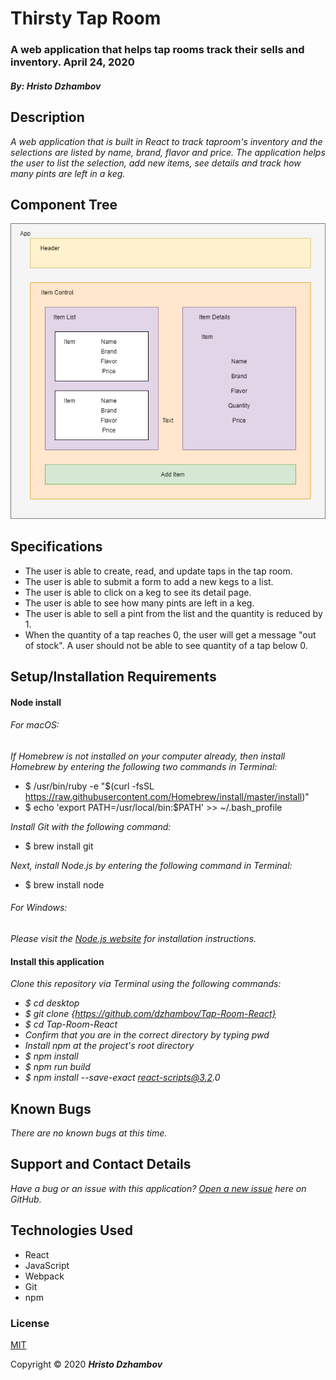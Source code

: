 # Thirsty Tap Room

### A web application that helps tap rooms track their sells and inventory. April 24, 2020
#### _By: Hristo Dzhambov_

## Description

_A web application that is built in React to track taproom's inventory and the selections are listed by name, brand, flavor and price. The application helps the user to list the selection, add new items, see details and track how many pints are left in a keg._

## Component Tree
![Component Tree Image](src/img/Tap-Room.png)

## Specifications
* The user is able to create, read, and update taps in the tap room.
* The user is able to submit a form to add a new kegs to a list.
* The user is able to click on a keg to see its detail page.
* The user is able to see how many pints are left in a keg.
* The user is able to sell a pint from the list and the quantity is reduced by 1.
* When the quantity of a tap reaches 0, the user will get a message "out of stock". A user should not be able to see quantity of a tap below 0.

## Setup/Installation Requirements

#### Node install

###### For macOS:
_If Homebrew is not installed on your computer already, then install Homebrew by entering the following two commands in Terminal:_
* $ /usr/bin/ruby -e "$(curl -fsSL https://raw.githubusercontent.com/Homebrew/install/master/install)"
* $ echo 'export PATH=/usr/local/bin:$PATH' >> ~/.bash_profile

_Install Git with the following command:_
* $ brew install git

_Next, install Node.js by entering the following command in Terminal:_
* $ brew install node

###### For Windows:
_Please visit the [Node.js website](https://nodejs.org/en/download/) for installation instructions._

#### Install this application

_Clone this repository via Terminal using the following commands:_
* _$ cd desktop_
* _$ git clone {https://github.com/dzhambov/Tap-Room-React}_
* _$ cd Tap-Room-React_
* _Confirm that you are in the correct directory by typing pwd_
* _Install npm at the project's root directory_
* _$ npm install_
* _$ npm run build_
* _$ npm install --save-exact react-scripts@3.2.0_

## Known Bugs

_There are no known bugs at this time._

## Support and Contact Details

_Have a bug or an issue with this application? [Open a new issue](https://github.com/dzhambov/Tap-Room-React/issues) here on GitHub._

## Technologies Used

* React
* JavaScript
* Webpack
* Git
* npm

### License

[MIT](https://choosealicense.com/licenses/mit/)

Copyright &copy; 2020 **_Hristo Dzhambov_** 